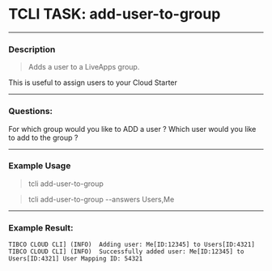 # TCLI TASK: add-user-to-group

---
### Description

> Adds a user to a LiveApps group.

This is useful to assign users to your Cloud Starter

---
### Questions:

For which group would you like to ADD a user ?
Which user would you like to add to the group ?

---
### Example Usage

> tcli add-user-to-group

> tcli add-user-to-group --answers Users,Me


---
### Example Result:

```console
TIBCO CLOUD CLI] (INFO)  Adding user: Me[ID:12345] to Users[ID:4321]
TIBCO CLOUD CLI] (INFO)  Successfully added user: Me[ID:12345] to Users[ID:4321] User Mapping ID: 54321 
```

